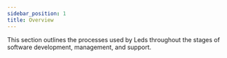 ```yaml
---
sidebar_position: 1
title: Overview
---
```


This section outlines the processes used by Leds throughout the stages of software development, management, and support.
